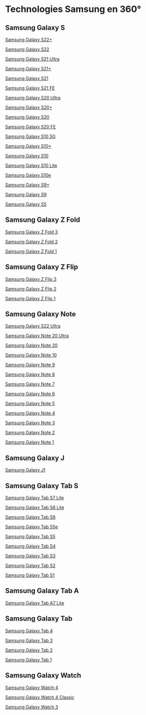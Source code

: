# Technologies Samsung en 360°


Samsung Galaxy S
-----------------
[Samsung Galaxy S22+](https://www.samsung.com/global/galaxy/3d-360/viewer/?colorchip_visible=1&title=1&bgcolor=000&color-tab-wrap=0&gesture_guide=0&model_name=galaxy-s22-plus&color=phantom-white&zoom=120)

[Samsung Galaxy S22](https://www.samsung.com/global/galaxy/3d-360/viewer/?colorchip_visible=1&title=1&bgcolor=000&color-tab-wrap=0&gesture_guide=0&model_name=galaxy-s22&color=phantom-white&zoom=120)

[Samsung Galaxy S21 Ultra](https://www.samsung.com/global/galaxy/3d-360/viewer/?colorchip_visible=1&title=1&bgcolor=000&color-tab-wrap=0&gesture_guide=0&theme=basic-alpha&model_name=galaxy-s21-ultra&color=phantom-black)

[Samsung Galaxy S21+](https://www.samsung.com/global/galaxy/3d-360/viewer/?colorchip_visible=1&title=1&bgcolor=000&color-tab-wrap=0&gesture_guide=0&theme=basic-alpha&model_name=galaxy-s21-plus&color=phantom-violet)

[Samsung Galaxy S21](https://www.samsung.com/global/galaxy/3d-360/viewer/?colorchip_visible=1&title=1&bgcolor=000&color-tab-wrap=0&gesture_guide=0&theme=basic-alpha&model_name=galaxy-s21&color=phantom-violet)

[Samsung Galaxy S21 FE](https://www.samsung.com/global/galaxy/3d-360/viewer/?colorchip_visible=1&title=1&bgcolor=000&color-tab-wrap=0&gesture_guide=0&theme=basic-alpha&model_name=galaxy-s21-fe&color=white)

[Samsung Galaxy S20 Ultra](https://www.samsung.com/global/galaxy/3d-360/viewer/?bgcolor=000&model_name=galaxy-s20-ultra&color=cosmic-black&ccolorchip_visible=1&title=1)

[Samsung Galaxy S20+](https://www.samsung.com/global/galaxy/3d-360/viewer/?bgcolor=000&model_name=galaxy-s20-plus&color=cloud-blue&colorchip_visible=1&title=1)

[Samsung Galaxy S20](http://is.gd/0i8vno)

[Samsung Galaxy S20 FE](http://is.gd/yHM9Yd)

[Samsung Galaxy S10 5G](http://is.gd/8ppOUw)

[Samsung Galaxy S10+](http://is.gd/RBzN6y)

[Samsung Galaxy S10](http://is.gd/ljDimy)

[Samsung Galaxy S10 Lite](http://is.gd/tSK8QF)

[Samsung Galaxy S10e](http://is.gd/2KdbgH)

[Samsung Galaxy S9+](http://is.gd/xuaJvw)

[Samsung Galaxy S9](http://is.gd/wNJh1M)

[Samsung Galaxy S5](http://is.gd/kCZEpN)


Samsung Galaxy Z Fold
----------------------
[Samsung Galaxy Z Fold 3](http://is.gd/Aceoh5)

[Samsung Galaxy Z Fold 2](http://is.gd/evaMoy)

[Samsung Galaxy Z Fold 1](https://raw.githubusercontent.com/N0ub4x/S4msung/main/404.png)


Samsung Galaxy Z Flip
----------------------
[Samsung Galaxy Z Flip 3](http://is.gd/VqKTJn)

[Samsung Galaxy Z Flip 2](https://raw.githubusercontent.com/N0ub4x/S4msung/main/404.png)

[Samsung Galaxy Z Flip 1](http://is.gd/I7h77G)


Samsung Galaxy Note
--------------------
[Samsung Galaxy S22 Ultra](https://www.samsung.com/global/galaxy/3d-360/viewer/?bgcolor=000&model_name=galaxy-s22-ultra&colorchip_visible=1&title=1)

[Samsung Galaxy Note 20 Ultra](https://www.samsung.com/global/galaxy/3d-360/viewer/?bgcolor=000&model_name=galaxy-note20-ultra&colorchip_visible=1&title=1)

[Samsung Galaxy Note 20](https://www.samsung.com/global/galaxy/3d-360/viewer/?bgcolor=000&model_name=galaxy-note20&colorchip_visible=1&title=1)

[Samsung Galaxy Note 10](https://360.hum3d.com/view/210707/)

[Samsung Galaxy Note 9](https://360.hum3d.com/view/205455/)

[Samsung Galaxy Note 8](https://360.hum3d.com/view/193384/)

[Samsung Galaxy Note 7](https://360.hum3d.com/view/168846/)

[Samsung Galaxy Note 6](https://raw.githubusercontent.com/N0ub4x/S4msung/main/404.png)

[Samsung Galaxy Note 5](https://360.hum3d.com/view/143134/)

[Samsung Galaxy Note 4](https://360.hum3d.com/view/103257/)

[Samsung Galaxy Note 3](https://360.hum3d.com/view/83330/)

[Samsung Galaxy Note 2](https://360.hum3d.com/view/47370/)

[Samsung Galaxy Note 1](https://www.gsmscore.com/samsung/galaxy-note-n7000/360-degree-view/)


Samsung Galaxy J
------------------
[Samsung Galaxy J1](https://360.hum3d.com/view/123790/)


Samsung Galaxy Tab S
---------------------
[Samsung Galaxy Tab S7 Lite](https://www.youtube.com/watch?v=kgIMZCuM9Tc)

[Samsung Galaxy Tab S6 Lite](https://www.gsmarena.com/samsung_galaxy_tab_s6_lite-pictures-10158.php#fullscreen)

[Samsung Galaxy Tab S6](https://360.hum3d.com/view/211842/)

[Samsung Galaxy Tab S5e](https://www.gsmarena.com/samsung_galaxy_tab_s5e-pictures-9581.php#fullscreen)

[Samsung Galaxy Tab S5](https://raw.githubusercontent.com/N0ub4x/S4msung/main/404.png)

[Samsung Galaxy Tab S4](https://360.hum3d.com/view/206750/)

[Samsung Galaxy Tab S3](https://360.hum3d.com/view/184251/)

[Samsung Galaxy Tab S2](https://360.hum3d.com/view/145756/)

[Samsung Galaxy Tab S1](https://360.hum3d.com/view/95455/)


Samsung Galaxy Tab A
---------------------
[Samsung Galaxy Tab A7 Lite](https://www.youtube.com/watch?v=-cI5IHj_qTY)


Samsung Galaxy Tab
-------------------
[Samsung Galaxy Tab 4](https://360.hum3d.com/view/93805/)

[Samsung Galaxy Tab 3](https://360.hum3d.com/view/54732/)

[Samsung Galaxy Tab 2](https://360.hum3d.com/view/34524/)

[Samsung Galaxy Tab 1](https://360.hum3d.com/view/19752/)


Samsung Galaxy Watch
---------------------
[Samsung Galaxy Watch 4](https://360.hum3d.com/view/223089/)

[Samsung Galaxy Watch 4 Classic](https://360.hum3d.com/view/223094/)

[Samsung Galaxy Watch 3](https://360.hum3d.com/view/216156/)
